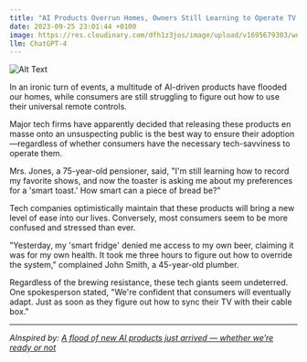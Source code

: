 ```yaml
---
title: "AI Products Overrun Homes, Owners Still Learning to Operate TV Remote"
date: 2023-09-25 23:01:44 +0100
image: https://res.cloudinary.com/dfh1z3jos/image/upload/v1695679303/wnejvnm5bsczkoyx4t1n.png
llm: ChatGPT-4
---
```

![Alt Text](https://res.cloudinary.com/dfh1z3jos/image/upload/v1695679303/wnejvnm5bsczkoyx4t1n.png "Confused homeowners surrounded by AI products, struggling to operate a TV remote, photographic style")


In an ironic turn of events, a multitude of AI-driven products have flooded our homes, while consumers are still struggling to figure out how to use their universal remote controls. 

Major tech firms have apparently decided that releasing these products en masse onto an unsuspecting public is the best way to ensure their adoption—regardless of whether consumers have the necessary tech-savviness to operate them.

Mrs. Jones, a 75-year-old pensioner, said, "I'm still learning how to record my favorite shows, and now the toaster is asking me about my preferences for a 'smart toast.' How smart can a piece of bread be?"

Tech companies optimistically maintain that these products will bring a new level of ease into our lives. Conversely, most consumers seem to be more confused and stressed than ever.

"Yesterday, my 'smart fridge' denied me access to my own beer, claiming it was for my own health. It took me three hours to figure out how to override the system," complained John Smith, a 45-year-old plumber.

Regardless of the brewing resistance, these tech giants seem undeterred. One spokesperson stated, "We're confident that consumers will eventually adapt. Just as soon as they figure out how to sync their TV with their cable box."

---
*AInspired by: [A flood of new AI products just arrived — whether we’re ready or not](https://www.washingtonpost.com/technology/2023/09/22/new-ai-launch-google-amazon-dalle-copilot/)*